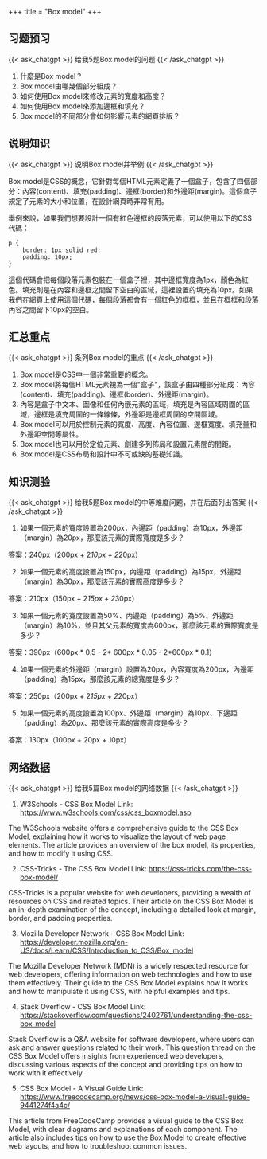 +++
title = "Box model"
+++
## 习题预习
{{< ask_chatgpt >}}
给我5题Box model的问题
{{< /ask_chatgpt >}}



1. 什麼是Box model？ 
2. Box model由哪幾個部分組成？ 
3. 如何使用Box model來修改元素的寬度和高度？ 
4. 如何使用Box model來添加邊框和填充？ 
5. Box model的不同部分會如何影響元素的網頁排版？   

## 说明知识
{{< ask_chatgpt >}}
说明Box model并举例
{{< /ask_chatgpt >}}



Box model是CSS的概念，它針對每個HTML元素定義了一個盒子，包含了四個部分：內容(content)、填充(padding)、邊框(border)和外邊距(margin)。這個盒子規定了元素的大小和位置，在設計網頁時非常有用。

舉例來說，如果我們想要設計一個有紅色邊框的段落元素，可以使用以下的CSS代碼：

```
p {
    border: 1px solid red;
    padding: 10px;
}
```

這個代碼會把每個段落元素包裝在一個盒子裡，其中邊框寬度為1px，顏色為紅色。填充則是在內容和邊框之間留下空白的區域，這裡設置的填充為10px。如果我們在網頁上使用這個代碼，每個段落都會有一個紅色的框框，並且在框框和段落內容之間留下10px的空白。   

## 汇总重点
{{< ask_chatgpt >}}
条列Box model的重点
{{< /ask_chatgpt >}}



1. Box model是CSS中一個非常重要的概念。
2. Box model將每個HTML元素視為一個"盒子"，該盒子由四種部分組成：內容(content)、填充(padding)、邊框(border)、外邊距(margin)。
3. 內容是盒子中文本、圖像和任何內嵌元素的區域，填充是內容區域周圍的區域，邊框是填充周圍的一條線條，外邊距是邊框周圍的空間區域。
4. Box model可以用於控制元素的寬度、高度、內容位置、邊框寬度、填充量和外邊距空間等屬性。
5. Box model也可以用於定位元素、創建多列佈局和設置元素間的間距。
6. Box model是CSS布局和設計中不可或缺的基礎知識。   

## 知识测验
{{< ask_chatgpt >}}
给我5题Box model的中等难度问题，并在后面列出答案
{{< /ask_chatgpt >}}



1. 如果一個元素的寬度設置為200px，內邊距（padding）為10px，外邊距（margin）為20px，那麼該元素的實際寬度是多少？

答案：240px（200px + 2*10px + 2*20px）

2. 如果一個元素的高度設置為150px，內邊距（padding）為15px，外邊距（margin）為30px，那麼該元素的實際高度是多少？

答案：210px（150px + 2*15px + 2*30px）

3. 如果一個元素的寬度設置為50%、內邊距（padding）為5%、外邊距（margin）為10%，並且其父元素的寬度為600px，那麼該元素的實際寬度是多少？

答案：390px（600px * 0.5 - 2* 600px * 0.05 - 2*600px * 0.1）

4. 如果一個元素的外邊距（margin）設置為20px，內容寬度為200px，內邊距（padding）為15px，那麼該元素的總寬度是多少？

答案：250px（200px + 2*15px + 2*20px）

5. 如果一個元素的高度設置為100px、外邊距（margin）為10px、下邊距（padding）為20px、那麼該元素的實際高度是多少？

答案：130px（100px + 20px + 10px）   

## 网络数据
{{< ask_chatgpt >}}
给我5篇Box model的网络数据
{{< /ask_chatgpt >}}



1. W3Schools - CSS Box Model
Link: https://www.w3schools.com/css/css_boxmodel.asp

The W3Schools website offers a comprehensive guide to the CSS Box Model, explaining how it works to visualize the layout of web page elements. The article provides an overview of the box model, its properties, and how to modify it using CSS.

2. CSS-Tricks - The CSS Box Model
Link: https://css-tricks.com/the-css-box-model/

CSS-Tricks is a popular website for web developers, providing a wealth of resources on CSS and related topics. Their article on the CSS Box Model is an in-depth examination of the concept, including a detailed look at margin, border, and padding properties.

3. Mozilla Developer Network - CSS Box Model
Link: https://developer.mozilla.org/en-US/docs/Learn/CSS/Introduction_to_CSS/Box_model

The Mozilla Developer Network (MDN) is a widely respected resource for web developers, offering information on web technologies and how to use them effectively. Their guide to the CSS Box Model explains how it works and how to manipulate it using CSS, with helpful examples and tips.

4. Stack Overflow - CSS Box Model
Link: https://stackoverflow.com/questions/2402761/understanding-the-css-box-model

Stack Overflow is a Q&A website for software developers, where users can ask and answer questions related to their work. This question thread on the CSS Box Model offers insights from experienced web developers, discussing various aspects of the concept and providing tips on how to work with it effectively.

5. CSS Box Model - A Visual Guide
Link: https://www.freecodecamp.org/news/css-box-model-a-visual-guide-9441274f4a4c/

This article from FreeCodeCamp provides a visual guide to the CSS Box Model, with clear diagrams and explanations of each component. The article also includes tips on how to use the Box Model to create effective web layouts, and how to troubleshoot common issues.   

